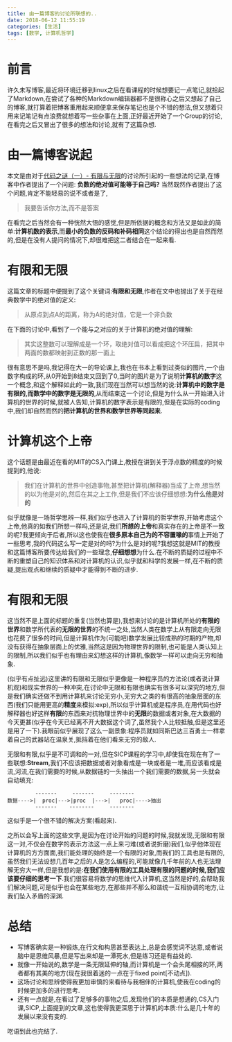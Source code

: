 ```yaml
---
title: 由一篇博客的讨论所联想的..
date: 2018-06-12 11:55:19
categories: [生活]
tags: [数学, 计算机哲学]
---
```

[](#前言 "前言")前言
==============

许久未写博客,最近将环境迁移到linux之后在看课程的时候想要记一点笔记,就拾起了Markdown,在尝试了各种的Markdown编辑器都不是很称心之后又想起了自己的博客,就打算着把博客重用起来顺便拿来保存笔记也是个不错的想法,但又想着只用来记笔记有点浪费就想着写一些杂事在上面,正好最近开始了一个Group的讨论,在看完之后又冒出了很多的想法和讨论,就有了这篇杂想.

[](#由一篇博客说起 "由一篇博客说起")由一篇博客说起
=============================

本文是由对于[代码之谜（一）\- 有限与无限](http://justjavac.com/codepuzzle/2012/10/15/codepuzzle-finite-and-infinite.html)的讨论所引起的一些想法的记录,在博客中作者提出了一个问题: **负数的绝对值可能等于自己吗?** 当然既然作者提出了这个问题,肯定不能轻易的说不或者是了,

> 我要告诉你方法,而不是答案

在看完之后当然会有一种恍然大悟的感觉,但是所依据的概念和方法又是如此的简单:**计算机数的表示**,而**最小的负数的反码和补码相同**这个结论的得出也是自然而然的,但是在没有人提问的情况下,却很难把这二者结合在一起来看.

[](#有限和无限 "有限和无限")有限和无限
=======================

这篇文章的标题中便提到了这个关键词:**有限和无限**,作者在文中也抛出了关于在经典数学中的绝对值的定义:

> 从原点到点A的距离，称为A的绝对值，它是一个非负数

在下面的讨论中,看到了一个能与之对应的关于计算机的绝对值的理解:

> 其实这整数可以理解成是一个环，取绝对值可以看成把这个环压扁，把其中两面的数都映射到正数的那一面上

很有意思不是吗,我记得在大一的导论课上,我也在书本上看到过类似的图片,一个由数字构成的环,从0开始到8结束又回到了0,当时的图片是为了说明**计算机的数字**这一个概念,和这个解释如此的一致,我们现在当然可以想当然的说:**计算机中的数字是有限的,而数学中的数字是无限的**,从而结束这一个讨论,但是为什么从一开始进入计算机的世界的时候,就被人告知,计算机的数字表示是有限的,但是在实际的coding中,我们却自然而然的**把计算机的世界和数学世界等同起来**.
<!-- more -->
[](#计算机这个上帝 "计算机这个上帝")计算机这个上帝
=============================

这个话题是由最近在看的MIT的CS入门课上,教授在讲到关于浮点数的精度的时候提到的,他说:

> 我们在计算机的世界中创造事物,甚至把计算机(解释器)当成了上帝,想当然的以为他是对的,然后在其之上工作,但是我们不应该仔细想想:**为什么他是对的**

似乎就像是一场哲学思辨一样,我们似乎也进入了计算机的哲学世界,开始考虑这个上帝,他真的如我们所想一样吗,还是说,我们**所想的上帝**和真实存在的上帝是不一致的呢?我更倾向于后者,所以这也使我在**很多原本自己为的不容置喙的**事情上开始了一些思考,我的代码这么写一定是对的吗?为什么是对的呢?我想这就是MIT的教授和这篇博客所要传达给我们的一些理念,**仔细想想**为什么.在不断的质疑的过程中不断的重塑自己的知识体系和对计算机的认识,似乎就和科学的发展一样,在不断的质疑,提出观点和继续的质疑中才能得到不断的进步.

[](#有限和无限-1 "有限和无限")有限和无限
=========================

这当然不是上面的标题的重复(当然也算是),我想来讨论的是计算机所处的**有限的世界**和数学所代表的**无限的世界**的不统一之处,当然人类在数学上从有限走向无限也花费了很多的时间,但是计算机作为(可能吧)数学发展比较成熟的时期的产物,却没有获得在抽象层面上的优雅,当然这是因为物理世界的限制,也可能是人类认知上的限制,所以我们似乎也有理由来幻想这样的计算机,像数学一样可以走向无穷和抽象.

(似乎有点扯远)这里讲的有限和无限似乎更像是一种程序员的方法论(或者说计算机观)和现实世界的一种冲突,在讨论中无限和有限也确实有很多可以深究的地方,但是我们确实还做不到用计算机来讨论无穷小,无穷大之类的有很高的抽象层面的东西(我们只能用更高的**精度**来模拟:exp),所以似乎计算机或是程序员,在用代码也好解释器也好这样**有限**的东西来对抗物理世界中的**无限**的数据或者对象,在大数据的今天更甚(似乎在今天已经离不开大数据这个词了,虽然我个人比较抵触,但是这里还是用了一下).我眼前似乎展现了这么一副景象:程序员就如同斯巴达三百勇士一样拿着自己的武器站在温泉关,抵挡着在他们看来无穷的敌人.

无限和有限,似乎是不可调和的一对,但在SICP课程的学习中,却使我在现在有了一些联想:**Stream**,我们不应该把数据或者对象看成是一块或者是一堆,而应该看成是流,河流,在我们需要的时候,从数据链的一头抽出一个我们需要的数据,另一头就会自动填充:  
```
         -------     -------     --------  
数据---->|  proc|--->|proc  |--->|   proc|---->抽出         
         -------    --------     --------
```
这似乎是一个很不错的解决方案(看起来).

之所以会写上面的这些文字,是因为在讨论开始的问题的时候,我就发现,无限和有限这一对,不仅会在数字的表示方法这一点上来刁难(或者说折磨)我们,似乎他体现在计算机的方方面面,我们能处理的始终是一个有限的对象,而我们的工具也是有限的,虽然我们无法设想几百年之后的人是怎么编程的,可能就像几千年前的人也无法理解无穷大一样,但是我想的是:**在我们使用有限的工具处理有限的问题的时候,我们应该要仔细的思考一下**.我们很容易将数学的思维代入计算机,这当然是好的,会帮助我们解决问题,可是似乎也会在某些地方,在那些并不那么和谐统一互相协调的地方,让我们坠入矛盾的深渊.

[](#总结 "总结")总结
==============

*   写博客确实是一种锻炼,在行文和构思甚至表达上,总是会感觉词不达意,或者说脑中是思维风暴,但是写出来却是一潭死水,但是练习还是有益处的.
*   就像一开始说的,数学是一条无限延伸的轴,而计算机是一个会头尾相接的环,两者都有其美的地方(现在我很着迷的一点在于fixed point\[不动点\]).
*   这场讨论和思辨使得我更加审慎的来看待与我相伴的计算机,使我在coding的时候更加多的进行思考.
*   还有一点就是,在看过了足够多的事物之后,发现他们的本质是想通的,CS入门课,SICP,上面提到的文章,这也使得我更深思于计算机的本质:什么是几十年的发展以来没有变的.

呓语到此也完结了.